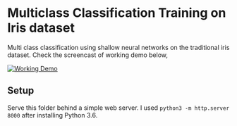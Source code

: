 # Multiclass Classification Training on Iris dataset

Multi class classification using shallow neural networks on the traditional iris dataset. Check the screencast of working demo below,

[![Working Demo](https://img.youtube.com/vi/2shnZP6_L24/0.jpg)](https://www.youtube.com/watch?v=2shnZP6_L24 "Multiclass Classification Training in Tensorflow JS")

## Setup
Serve this folder behind a simple web server. I used `python3 -m http.server 8000` after installing Python 3.6.